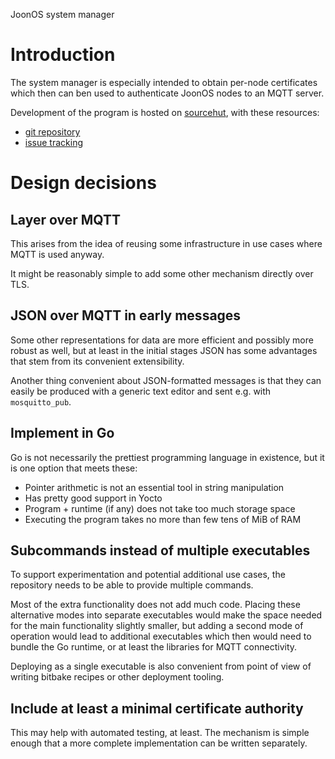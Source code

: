 JoonOS system manager

# Introduction
The system manager is especially intended to obtain per-node
certificates which then can ben used to authenticate JoonOS nodes to
an MQTT server.

Development of the program is hosted on [sourcehut](https://sr.ht/),
with these resources:
- [git repository](https://git.sr.ht/~muep/joonos-sysmgr)
- [issue tracking](https://todo.sr.ht/~muep/joonos-sysmgr)

# Design decisions
## Layer over MQTT
This arises from the idea of reusing some infrastructure in use cases
where MQTT is used anyway.

It might be reasonably simple to add some other mechanism directly
over TLS.

## JSON over MQTT in early messages
Some other representations for data are more efficient and possibly
more robust as well, but at least in the initial stages JSON has
some advantages that stem from its convenient extensibility.

Another thing convenient about JSON-formatted messages is that they
can easily be produced with a generic text editor and sent e.g.
with `mosquitto_pub`.

## Implement in Go
Go is not necessarily the prettiest programming language in existence,
but it is one option that meets these:

- Pointer arithmetic is not an essential tool in string manipulation
- Has pretty good support in Yocto
- Program + runtime (if any) does not take too much storage space
- Executing the program takes no more than few tens of MiB of RAM

## Subcommands instead of multiple executables
To support experimentation and potential additional use cases, the
repository needs to be able to provide multiple commands.

Most of the extra functionality does not add much code. Placing these
alternative modes into separate executables would make the space
needed for the main functionality slightly smaller, but adding a
second mode of operation would lead to additional executables which
then would need to bundle the Go runtime, or at least the libraries
for MQTT connectivity.

Deploying as a single executable is also convenient from point of view
of writing bitbake recipes or other deployment tooling.

## Include at least a minimal certificate authority
This may help with automated testing, at least. The mechanism is
simple enough that a more complete implementation can be written
separately.
